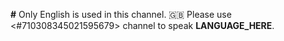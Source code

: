 **#** Only English is used in this channel. 🇬🇧 Please use <#710308345021595679> channel to speak **LANGUAGE_HERE**.